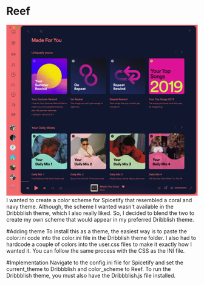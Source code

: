 # Reef
![ReefScreenShot](Reef.png "Screenshot of Reef color scheme in Dribbblish theme.")
I wanted to create a color scheme for Spicetify that resembled a coral and navy theme.  Although, the scheme I wanted wasn't available in the Dribbblish theme, which I also really liked.  So, I decided to blend the two to create my own scheme that would appear in my preferred Dribblish theme.
 
 #Adding theme
 To install this as a theme, the easiest way is to paste the color.ini code into the color.ini file in the Dribblish theme folder.  I also had to hardcode a couple of colors into the user.css files to make it exactly how I wanted it.  You can follow the same process with the CSS as the INI file.
 
 #Implementation
 Navigate to the config.ini file for Spicetify and set the current_theme to Dribbblish and color_scheme to Reef.  To run the Dribbblish theme, you must also have the Dribbblish.js file installed.
